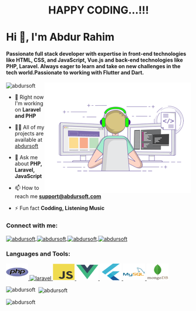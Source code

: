 <h1 align="center">HAPPY CODING...!!!</h1>
<h1 align="left">Hi 👋, I'm Abdur Rahim</h1>
<h4 align="left">Passionate full stack developer with expertise in front-end technologies like HTML, CSS, and JavaScript, Vue.js and back-end technologies like PHP, Laravel. Always eager to learn and take on new challenges in the tech world.Passionate to working with Flutter and Dart.</h4>
<img align="right" alt="Coding" width="400" src="https://raw.githubusercontent.com/devSouvik/devSouvik/master/gif3.gif">
<p align="left">
   <img src="https://komarev.com/ghpvc/?username=abdursoft&label=Profile%20views&color=0e75b6&style=flat" alt="abdursoft" />
</p>

- 🌱 Right now I'm working on **Laravel and PHP** 

- 👨‍💻 All of my projects are available at [abdursoft](https://abdursoft.com)

- 💬 Ask me about **PHP, Laravel, JavaScript**  
- 📫 How to reach me **support@abdursoft.com**       
- ⚡ Fun fact **Codding, Listening Music**  
<h3 align="left">Connect with me:</h3>  
<p align="left">
   <a href="https://x.com/abdursoft" target="blank">
   <img align="center" src="https://raw.githubusercontent.com/rahuldkjain/github-profile-readme-generator/master/src/images/icons/Social/twitter.svg" alt="abdursoft" width="60" height="45" />
   </a>
   <a href="https://www.linkedin.com/in/abdur-soft" target="blank">
   <img align="center" src="https://raw.githubusercontent.com/rahuldkjain/github-profile-readme-generator/master/src/images/icons/Social/linked-in-alt.svg" alt="abdursoft" width="60" height="45" />
   </a>
   <a href="https://web.facebook.com/abdursoft.dev" target="blank">
   <img align="center" src="https://raw.githubusercontent.com/rahuldkjain/github-profile-readme-generator/master/src/images/icons/Social/facebook.svg" alt="abdursoft" width="60" height="45" />
   </a>
   <a href="https://www.instagram.com/abdursoft.dev" target="blank">
   <img align="center" src="https://raw.githubusercontent.com/rahuldkjain/github-profile-readme-generator/master/src/images/icons/Social/instagram.svg" alt="abdursoft" width="60" height="45" />
   </a>
</p>
<h3 align="left">Languages and Tools:</h3>
<p align="left">
   <a href="https://www.php.net" target="_blank">
   <img src="https://raw.githubusercontent.com/devicons/devicon/master/icons/php/php-original.svg" alt="php" width="60" height="45" />
   </a>
   <a href="https://laravel.com/"><img src="https://laravel.com/img/logotype.min.svg"  alt="laravel" width="60" height="45" />
   </a>
   <a href="https://developer.mozilla.org/en-US/docs/Web/JavaScript" target="_blank" rel="noreferrer">
   <img src="https://raw.githubusercontent.com/devicons/devicon/master/icons/javascript/javascript-original.svg" alt="javascript" width="60" height="45" />
   </a>
   <a href="https://vuejs.org/"><img src="https://raw.githubusercontent.com/github/explore/80688e429a7d4ef2fca1e82350fe8e3517d3494d/topics/vue/vue.png" alt="vuejs" width="60" height="45" />
   </a>
   <a href="https://flutter.dev">
      <img src="https://raw.githubusercontent.com/devicons/devicon/master/icons/flutter/flutter-original.svg" alt="flutter" width="60" height="45" />
   </a>
   <a href="https://www.mysql.com/" target="_blank">
   <img src="https://raw.githubusercontent.com/devicons/devicon/master/icons/mysql/mysql-original-wordmark.svg" alt="mysql" width="60" height="45" />
   </a>
   <a href="https://www.mongodb.com/" target="_blank" rel="noreferrer">
   <img src="https://raw.githubusercontent.com/devicons/devicon/master/icons/mongodb/mongodb-original-wordmark.svg" alt="mongodb" width="60" height="45" />
   </a>
</p>
<p>
   <img align="left" src="https://github-readme-stats.vercel.app/api/top-langs?username=abdursoft&show_icons=true&locale=en&layout=compact&theme=tokyonight" alt="abdursoft" />
</p>
<p>&nbsp; <img align="center" src="https://github-readme-stats.vercel.app/api?username=abdursoft&show_icons=true&locale=en&theme=tokyonight" alt="abdursoft" /></p>
<p>
   <img align="center" src="https://github-readme-streak-stats.herokuapp.com/?user=abdursoft&theme=tokyonight" alt="abdursoft" />
</p>
